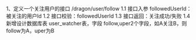1、定义一个关注用户的接口 /dragon/user/follow
    1.1 接口入参 followedUserId：被关注的用户Id
    1.2 接口校验：followedUserId
    1.3 接口返回：关注成功/失败
    1.4 新增设计数据库表 user_watcher表，字段 follow,uper2个字段，如A关注B，则follow为A，uper为B
    